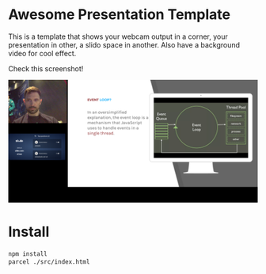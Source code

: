 # Awesome Presentation Template

This is a template that shows your webcam output in a corner, your presentation in other, a slido space in another. Also have a background video for cool effect.

Check this screenshot!

![AWESOME SCREENSHOT!!](/img/awesome_screenshot1.png)

# Install

```
npm install
parcel ./src/index.html
```



